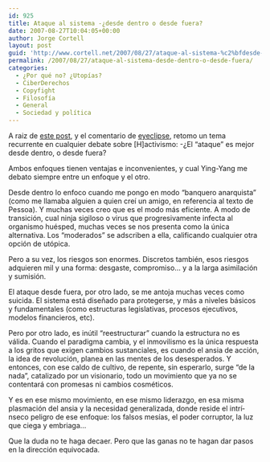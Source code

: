 ```yaml
---
id: 925
title: Ataque al sistema -¿desde dentro o desde fuera?
date: 2007-08-27T10:04:05+00:00
author: Jorge Cortell
layout: post
guid: 'http://www.cortell.net/2007/08/27/ataque-al-sistema-%c2%bfdesde-dentro-o-desde-fuera/'
permalink: /2007/08/27/ataque-al-sistema-desde-dentro-o-desde-fuera/
categories:
  - ¿Por qué no? ¿Utopías?
  - CiberDerechos
  - Copyfight
  - Filosofí­a
  - General
  - Sociedad y polí­tica
---
```

A raiz de <a title="Post en mi blog" target="_blank" href="http://www.cortell.net/2007/08/07/-¿empresas-como-candidatos-a-la-presidencia-jamas--¿o-hamas/">este post</a>, y el comentario de <a title="comentario" target="_blank" href="http://www.cortell.net/2007/08/07/-¿empresas-como-candidatos-a-la-presidencia-jamas--¿o-hamas/#comment-87128">eyeclipse</a>, retomo un tema recurrente en cualquier debate sobre [H]activismo: -¿El &#8220;ataque&#8221; es mejor desde dentro, o desde fuera?

Ambos enfoques tienen ventajas e inconvenientes, y cual Ying-Yang me debato siempre entre un enfoque y el otro.

Desde dentro lo enfoco cuando me pongo en modo &#8220;banquero anarquista&#8221; (como me llamaba alguien a quien creí­ un amigo, en referencia al texto de Pessoa). Y muchas veces creo que es el modo más eficiente. A modo de transición, cual ninja sigiloso o virus que progresivamente infecta al organismo huésped, muchas veces se nos presenta como la única alternativa. Los &#8220;moderados&#8221; se adscriben a ella, calificando cualquier otra opción de utópica.

Pero a su vez, los riesgos son enormes. Discretos también, esos riesgos adquieren mil y una forma: desgaste, compromiso&#8230; y a la larga asimilación y sumisión.

El ataque desde fuera, por otro lado, se me antoja muchas veces como suicida. El sistema está diseñado para protegerse, y más a niveles básicos y fundamentales (como estructuras legislativas, procesos ejecutivos, modelos financieros, etc).

Pero por otro lado, es inútil &#8220;reestructurar&#8221; cuando la estructura no es válida. Cuando el paradigma cambia, y el inmovilismo es la única respuesta a los gritos que exigen cambios sustanciales, es cuando el ansia de acción, la idea de revolución, planea en las mentes de los desesperados. Y entonces, con ese caldo de cultivo, de repente, sin esperarlo, surge &#8220;de la nada&#8221;, catalizado por un visionario, todo un movimiento que ya no se contentará con promesas ni cambios cosméticos.

Y es en ese mismo movimiento, en ese mismo liderazgo, en esa misma plasmación del ansia y la necesidad generalizada, donde reside el intrí­nseco peligro de ese enfoque: los falsos mesí­as, el poder corruptor, la luz que ciega y embriaga&#8230;

Que la duda no te haga decaer. Pero que las ganas no te hagan dar pasos en la dirección equivocada.